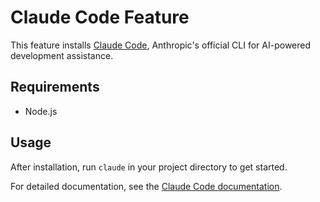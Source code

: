 # Claude Code Feature

This feature installs [Claude Code](https://www.anthropic.com/claude-code), Anthropic's official CLI for AI-powered development assistance.

## Requirements

- Node.js

## Usage

After installation, run `claude` in your project directory to get started.

For detailed documentation, see the [Claude Code documentation](https://docs.anthropic.com/en/docs/claude-code/overview).
